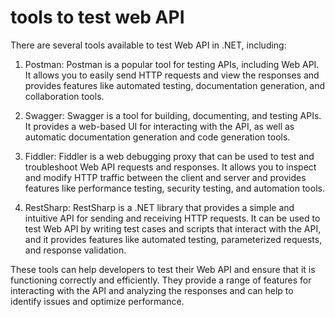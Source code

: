 # tools to test web API

There are several tools available to test Web API in .NET, including:

1. Postman: Postman is a popular tool for testing APIs, including Web API. It allows you to easily send HTTP requests and view the responses and provides features like automated testing, documentation generation, and collaboration tools.
    
2. Swagger: Swagger is a tool for building, documenting, and testing APIs. It provides a web-based UI for interacting with the API, as well as automatic documentation generation and code generation tools.
    
3. Fiddler: Fiddler is a web debugging proxy that can be used to test and troubleshoot Web API requests and responses. It allows you to inspect and modify HTTP traffic between the client and server and provides features like performance testing, security testing, and automation tools.
    
4. RestSharp: RestSharp is a .NET library that provides a simple and intuitive API for sending and receiving HTTP requests. It can be used to test Web API by writing test cases and scripts that interact with the API, and it provides features like automated testing, parameterized requests, and response validation.
    

These tools can help developers to test their Web API and ensure that it is functioning correctly and efficiently. They provide a range of features for interacting with the API and analyzing the responses and can help to identify issues and optimize performance.
